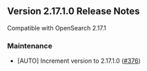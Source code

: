 ## Version 2.17.1.0 Release Notes

Compatible with OpenSearch 2.17.1


### Maintenance
* [AUTO] Increment version to 2.17.1.0 ([#376](https://github.com/opensearch-project/ml-commons-dashboards/pull/376))